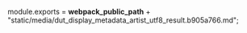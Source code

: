 module.exports = __webpack_public_path__ + "static/media/dut_display_metadata_artist_utf8_result.b905a766.md";